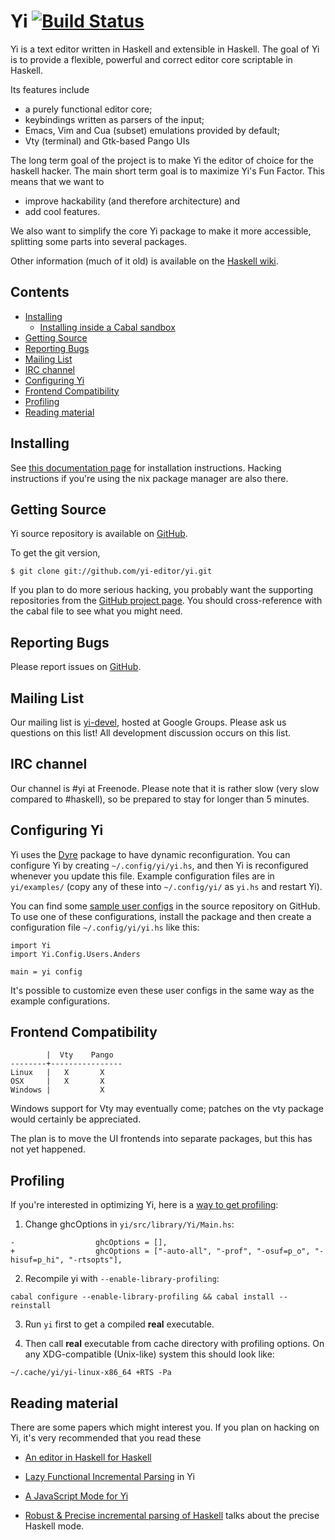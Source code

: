 # Yi [![Build Status](https://travis-ci.org/yi-editor/yi.svg?branch=master)](https://travis-ci.org/yi-editor/yi)

Yi is a text editor written in Haskell and extensible in Haskell. The goal of Yi is to provide a flexible, powerful and correct editor core scriptable in Haskell.

Its features include

* a purely functional editor core;
* keybindings written as parsers of the input;
* Emacs, Vim and Cua (subset) emulations provided by default;
* Vty (terminal) and Gtk-based Pango UIs

The long term goal of the project is to make Yi the editor of choice for the haskell hacker. The main short term goal is to maximize Yi's Fun Factor. This means that we want to

* improve hackability (and therefore architecture) and
* add cool features.

We also want to simplify the core Yi package to make it more accessible, splitting some parts into several packages.

Other information (much of it old) is available on the [Haskell wiki][haskellwiki].

## Contents
* [Installing](#installing)
  * [Installing inside a Cabal sandbox](#installing-inside-a-cabal-sandbox)
* [Getting Source](#getting-source)
* [Reporting Bugs](#reporting-bugs)
* [Mailing List](#mailing-list)
* [IRC channel](#irc-channel)
* [Configuring Yi](#configuring-yi)
* [Frontend Compatibility](#frontend-compatibility)
* [Profiling](#profiling)
* [Reading material](#reading-material)

## Installing

See [this documentation page](http://yi-editor.github.io//pages/installing/)
for installation instructions. Hacking instructions if you're using
the nix package manager are also there.

## Getting Source

Yi source repository is available on [GitHub][github].

To get the git version,

    $ git clone git://github.com/yi-editor/yi.git

If you plan to do more serious hacking, you probably want the
supporting repositories from the
[GitHub project page][github]. You should
cross-reference with the cabal file to see what you might need.

## Reporting Bugs

Please report issues on [GitHub][issueslist].

## Mailing List

Our mailing list is [yi-devel][], hosted at Google Groups. Please ask us questions on this list! All development discussion occurs on this list.

## IRC channel

Our channel is #yi at Freenode. Please note that it is rather slow (very slow compared to #haskell), so be prepared to stay for longer than 5 minutes.

## Configuring Yi

Yi uses the [Dyre][dyre] package to have dynamic reconfiguration. You can configure Yi by creating `~/.config/yi/yi.hs`, and then Yi is reconfigured whenever you update this file. Example configuration files are in `yi/examples/` (copy any of these into `~/.config/yi/` as `yi.hs` and restart Yi).

You can find some [sample user configs][userconfigs] in the source repository on GitHub. To use one of these configurations, install the package and then create a configuration file `~/.config/yi/yi.hs` like this:

    import Yi
    import Yi.Config.Users.Anders

    main = yi config

It's possible to customize even these user configs in the same way as the example configurations.

## Frontend Compatibility

            |  Vty    Pango
    --------+----------------
    Linux   |   X       X
    OSX     |   X       X
    Windows |           X

Windows support for Vty may eventually come; patches on the vty package would certainly be appreciated.

The plan is to move the UI frontends into separate packages, but this has not yet happened.

## Profiling

If you're interested in optimizing Yi, here is a [way to get profiling][profiling-discussion]:

1. Change ghcOptions in `yi/src/library/Yi/Main.hs`:
```
-                  ghcOptions = [],
+                  ghcOptions = ["-auto-all", "-prof", "-osuf=p_o", "-hisuf=p_hi", "-rtsopts"],
```
2. Recompile yi with `--enable-library-profiling`:
```
cabal configure --enable-library-profiling && cabal install --reinstall
```
3. Run `yi` first to get a compiled **real** executable.

4. Then call **real** executable from cache directory with profiling options. On any XDG-compatible (Unix-like) system this should look like:
```
~/.cache/yi/yi-linux-x86_64 +RTS -Pa
```

## Reading material

There are some papers which might interest you. If you plan on hacking
on Yi, it's very recommended that you read these

* [An editor in Haskell for Haskell][small-yi]

* [Lazy Functional Incremental Parsing][lazy-parsing] in Yi

* [A JavaScript Mode for Yi][js]

* [Robust & Precise incremental parsing of Haskell][precise-haskell]
  talks about the precise Haskell mode.


[haskellwiki]: http://haskell.org/haskellwiki/Yi
[github]: https://github.com/yi-editor/
[issueslist]: https://github.com/yi-editor/yi/issues
[yi-devel]: http://groups.google.com/group/yi-devel
[dyre]: http://hackage.haskell.org/package/dyre
[userconfigs]: https://github.com/yi-editor/yi/tree/master/example-configs
[profiling-discussion]: https://groups.google.com/forum/?fromgroups=#!topic/yi-devel/2dUXKJMSFsM
[small-yi]: http://publications.lib.chalmers.se/records/fulltext/local_72549.pdf
[lazy-parsing]: http://publications.lib.chalmers.se/records/fulltext/local_94979.pdf
[js]: http://publications.lib.chalmers.se/records/fulltext/112284.pdf
[precise-haskell]: http://publications.lib.chalmers.se/records/fulltext/117337.pdf
